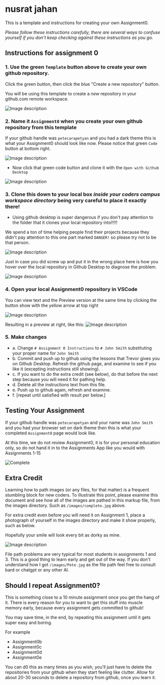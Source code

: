 # nusrat jahan
This is a template and instructions for creating your own Assignment0.

_Please follow these instructions carefully, there are several ways to confuse yourself if you don't keep checking against these instructions as you go._

## Instructions for assignment 0 

### 1. Use the green `Template` button above to create your own github repository. 

Click the green button, then click the blue "Create a new repository" button.

You will be using this template to create a _new_ repository in your github.com remote workspace.


![Image description](/images/a0this.png)

### 2. Name it `Assignment0` when you create your own github repository from this template

If your github handle was `petecarapetyan` and you had a dark theme this is what your Assignment0 should look like now. Please notice that green `Code` button at bottom right.


![Image description](/images/new.jpg)

- Now click that green code button and clone it with the `Open with Github Desktop`

![Image description](/images/openWithGithubDesktop.jpg)

### 3. Clone this down to your local box _**inside your coders campus workspace directory**_ being very careful to place it exactly there!


- Using github desktop is super dangerous if you don't pay attention to the folder that it clones your local repository into!!!!!

We spend a ton of time helping people find their projects because they didn't pay attention to this one part marked `DANGER!` so please try not to be that person.

![Image description](/images/danger.jpg)

Just in case you did screw up and put it in the wrong place here is how you hover over the local repository in Github Desktop to diagnose the problem.

![Image description](/images/diagnose.jpg)

### 4. Open your local Assignment0 repository in VSCode

You can view text and the Preview version at the same time by clicking the button show with the yellow arrow at top right

![Image description](/images/preview.jpg)

Resulting in a preview at right, like this:
![Image description](/images/likeso.jpg)

### 5. Make changes

- a. Change `# Assignment 0 Instructions` to `# John Smith` substituting your proper name for `John Smith`
- b. Commit and push up to github using the lessons that Trevor gives you on Github Desktop. Refresh the github page, and examine to see if you like it (excepting instructions still showing).
- c. If you want to do the extra credit (see below), do that before the next step because you will need it for pathing help.
- d. Delete all the instructions text from this file.
- e. Push up to github again, refresh and examine.
- f. [repeat until satisfied with result per below.]

## Testing Your Assignment

If your github handle was `petecarapetyan` and your name was `John Smith` and you had your browser set on dark theme then this is what your completed `Assignment0` page would look like.

At this time, we do not review Assignment0, it is for your personal education only, so do not hand it in to the Assignments App like you would with Assignments 1-15

![Complete](/images/complete.jpg)

## Extra Credit

Learning how to path images (or any files, for that matter) is a frequent stumbling block for new coders. To illustrate this point, please examine this document and see how all of the images are pathed in this markup file, from the images directory. Such as `/images/complete.jpg` above.

For extra credit even before you will need it on Assignment 1, place a photograph of yourself in the images directory and make it show properly, such as below.

Hopefully your smile will look every bit as dorky as mine.

![Image description](/images/wpic.jpg)

File path problems are very typical for most students in assignments 1 and 3. This is a good thing to learn early and get out of the way. If you don't understand how I got `/images/Pete.jpg` as the file path feel free to consult bard or chatgpt or any other AI.

## Should I repeat Assignment0?

This is something close to a 10 minute assignment once you get the hang of it. There is every reason for you to want to get this stuff into muscle memory early, because every assignment gets committed to github! 

You may save time, in the end, by repeating this assignment until it gets super easy and boring.

For example

- Assignment0b
- Assignment0c
- Assignment0d
- Assignment0e

You can d0 this as many times as you wish, you'll just have to delete the repositories from your github when they start feeling like clutter. Allow for about 20-30 seconds to delete a repository from github, once you learn it.


